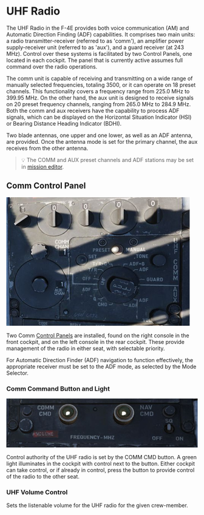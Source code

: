 # UHF Radio

The UHF Radio in the F-4E provides both voice communication (AM) and Automatic Direction
Finding (ADF) capabilities. It comprises two main units: a radio transmitter-receiver
(referred to as 'comm'), an amplifier power supply-receiver unit (referred to as 'aux'),
and a guard receiver (at 243 MHz).
Control over these systems is facilitated by two Control Panels, one located in each cockpit.
The panel that is currently active assumes full command over the radio operations.

The comm unit is capable of receiving and transmitting on a wide range of manually
selected frequencies, totaling 3500, or it can operate on 18 preset channels. This
functionality covers a frequency range from 225.0 MHz to 399.95 MHz. On the other hand,
the aux unit is designed to receive signals on 20 preset frequency channels, ranging
from 265.0 MHz to 284.9 MHz. Both the comm and aux receivers have the capability to
process ADF signals, which can be displayed on the Horizontal Situation Indicator (HSI)
or Bearing Distance Heading Indicator (BDHI).

Two blade antennas, one upper and one lower, as well as an ADF antenna, are provided.
Once the antenna mode is set for the primary channel, the aux receives from the other
antenna.

> 💡 The COMM and AUX preset channels and ADF stations may be set in
> [mission editor](../../dcs/mission_editor.md#radio-options).

## Comm Control Panel

![pilot_uhf_control_panel](../../img/pilot_uhf_panel.jpg)

Two Comm 
[Control Panels](../../cockpit/pilot/right_console/front_section.md#communication-control-panel)
are installed, found on the right console in the front cockpit, and on the left console
in the rear cockpit. These provide management of the radio in either seat,
with selectable priority.

For Automatic Direction Finder (ADF) navigation to function effectively,
the appropriate receiver must be set to the ADF mode, as selected by the Mode Selector.

### Comm Command Button and Light

![pilot_uhf_command_and_light](../../img/pilot_uhf_command_and_light.jpg)

Control authority of the UHF radio is set by the COMM CMD button. A green light
illuminates in the cockpit with control next to the button. Either cockpit can
take control, or if already in control, press the button to provide control of
the radio to the other seat.

### UHF Volume Control

Sets the listenable volume for the UHF radio for the given crew-member.
